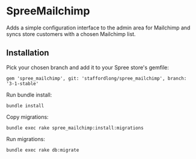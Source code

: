 # SpreeMailchimp

Adds a simple configuration interface to the admin area for Mailchimp and syncs store customers with a chosen Mailchimp list.

## Installation

Pick your chosen branch and add it to your Spree store's gemfile:

```
gem 'spree_mailchimp', git: 'staffordlong/spree_mailchimp', branch: '3-1-stable'
```

Run bundle install:

```
bundle install
```

Copy migrations:

```
bundle exec rake spree_mailchimp:install:migrations
```

Run migrations:

```
bundle exec rake db:migrate
```